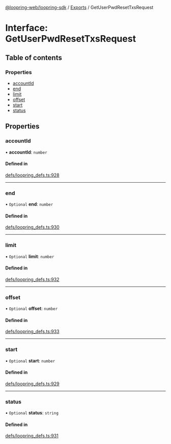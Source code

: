[@loopring-web/loopring-sdk](../README.md) / [Exports](../modules.md) / GetUserPwdResetTxsRequest

# Interface: GetUserPwdResetTxsRequest

## Table of contents

### Properties

- [accountId](GetUserPwdResetTxsRequest.md#accountid)
- [end](GetUserPwdResetTxsRequest.md#end)
- [limit](GetUserPwdResetTxsRequest.md#limit)
- [offset](GetUserPwdResetTxsRequest.md#offset)
- [start](GetUserPwdResetTxsRequest.md#start)
- [status](GetUserPwdResetTxsRequest.md#status)

## Properties

### accountId

• **accountId**: `number`

#### Defined in

[defs/loopring_defs.ts:928](https://github.com/Loopring/loopring_sdk/blob/f91f904/src/defs/loopring_defs.ts#L928)

___

### end

• `Optional` **end**: `number`

#### Defined in

[defs/loopring_defs.ts:930](https://github.com/Loopring/loopring_sdk/blob/f91f904/src/defs/loopring_defs.ts#L930)

___

### limit

• `Optional` **limit**: `number`

#### Defined in

[defs/loopring_defs.ts:932](https://github.com/Loopring/loopring_sdk/blob/f91f904/src/defs/loopring_defs.ts#L932)

___

### offset

• `Optional` **offset**: `number`

#### Defined in

[defs/loopring_defs.ts:933](https://github.com/Loopring/loopring_sdk/blob/f91f904/src/defs/loopring_defs.ts#L933)

___

### start

• `Optional` **start**: `number`

#### Defined in

[defs/loopring_defs.ts:929](https://github.com/Loopring/loopring_sdk/blob/f91f904/src/defs/loopring_defs.ts#L929)

___

### status

• `Optional` **status**: `string`

#### Defined in

[defs/loopring_defs.ts:931](https://github.com/Loopring/loopring_sdk/blob/f91f904/src/defs/loopring_defs.ts#L931)
